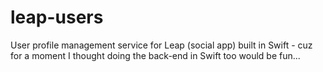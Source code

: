 # leap-users
User profile management service for Leap (social app) built in Swift - cuz for a moment I thought doing the back-end in Swift too would be fun...
